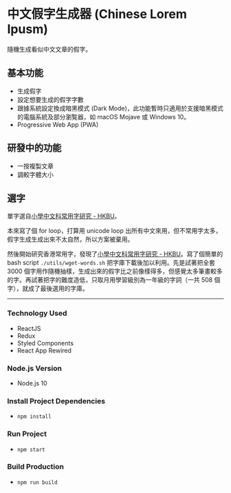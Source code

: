 # 中文假字生成器 (Chinese Lorem Ipusm) #

隨機生成看似中文文章的假字。

## 基本功能 ##
* 生成假字
* 設定想要生成的假字字數
* 跟據系統設定換成暗黑模式 (Dark Mode)，此功能暫時只適用於支援暗黑模式的電腦系統及部分瀏覧器，如 macOS Mojave 或 Windows 10。
* Progressive Web App (PWA)

## 研發中的功能 ##
* 一按複製文章
* 調較字體大小

## 選字 ##
單字選自[小學中文科常用字研究 - HKBU](https://ephchinese.ephhk.com/lcprichi/index.php?s=1)。

本來寫了個 for loop，打算用 unicode loop 出所有中文來用，但不常用字太多，假字生成生成出來不太自然，所以方案被棄用。

然後開始研究香港常用字，發現了[小學中文科常用字研究 - HKBU](https://ephchinese.ephhk.com/lcprichi/index.php?s=1)。寫了個簡單的 bash script `./utils/wget-words.sh` 把字庫下載後加以利用。先是試著把全套 3000 個字用作隨機抽樣，生成出來的假字比之前像樣得多，但感覺太多筆畫較多的字。再試著把字的難度造低，只取月用學習級別為一年級的字詞（一共 508 個字），就成了最後選用的字庫。

***

### Technology Used ###
* ReactJS
* Redux
* Styled Components
* React App Rewired

### Node.js Version ###
* Node.js 10

### Install Project Dependencies ###
* `npm install`

### Run Project ###
* `npm start`

### Build Production ###
* `npm run build`
